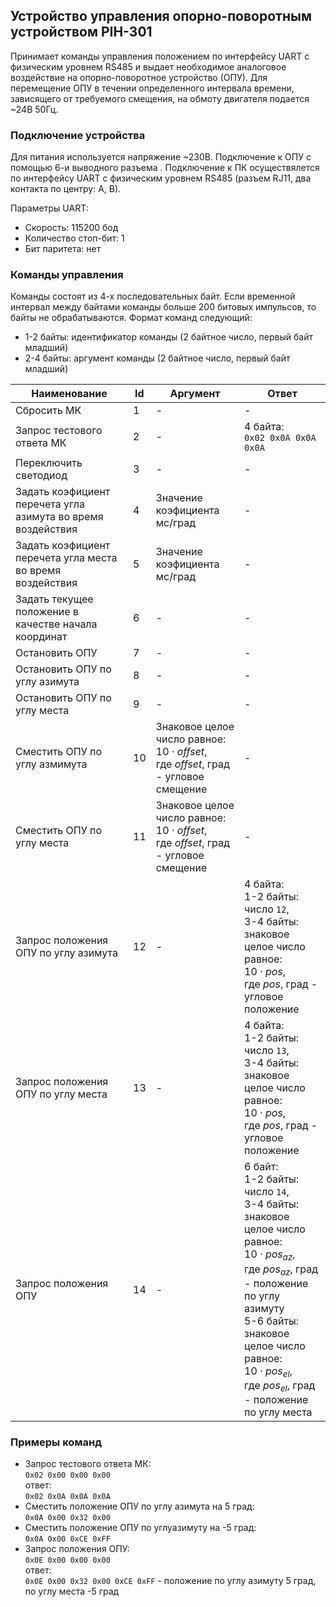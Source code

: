 ## Устройство управления опорно-поворотным устройством PIH-301
Принимает команды управления положением по интерфейсу UART с физическим уровнем RS485 и выдает необходимое аналоговое воздействие на опорно-поворотное устройство (ОПУ). Для перемещение ОПУ в течении определенного интервала времени, зависящего от требуемого смещения, на обмоту двигателя подается ~24В 50Гц.

### Подключение устройства
Для питания используется напряжение ~230В. Подключение к ОПУ с помощью 6-и выводного разъема . Подключение к ПК осуществялется по интерфейсу UART с физическим уровнем RS485 (разъем RJ11, два контакта по центру: A, B).

Параметры UART:
- Скорость: 115200 бод
- Количество стоп-бит: 1
- Бит паритета: нет

### Команды управления
Команды состоят из 4-х последовательных байт. Если временной интервал между байтами команды больше 200 битовых импульсов, то байты не обрабатываются. Формат команд следующий:
- 1-2 байты: идентификатор команды (2 байтное число, первый байт младший)
- 2-4 байты: аргумент команды (2 байтное число, первый байт младший)

| Наименование | Id | Аргумент | Ответ |
| --- | --- | --- | --- |
| Сбросить МК | 1 | - | - |
| Запрос тестового ответа МК | 2 | - | 4 байта:<br>`0x02 0x0A 0x0A 0x0A` |
| Переключить светодиод | 3 | - | - |
| Задать коэфициент перечета угла азимута во время воздействия | 4 | Значение коэфициента мс/град | - |
| Задать коэфициент перечета угла места во время воздействия | 5 | Значение коэфициента мс/град | - |
| Задать текущее положение в качестве начала координат | 6 | - | - |
| Остановить ОПУ | 7 | - | - |
| Остановить ОПУ по углу азимута | 8 | - | - |
| Остановить ОПУ по углу места | 9 | - | - |
| Сместить ОПУ по углу азмимута | 10 | Знаковое целое число равное:<br>$10 \cdot offset$,<br>где *offset*, град - угловое смещение | - |
| Сместить ОПУ по углу места | 11 | Знаковое целое число равное:<br>$10 \cdot offset$,<br>где *offset*, град - угловое смещение | - |
| Запрос положения ОПУ по углу азимута | 12 | - | 4 байта:<br> 1-2 байты: число `12`,<br> 3-4 байты: знаковое целое число равное:<br>$10 \cdot pos$,<br>где *pos*, град - угловое положение |
| Запрос положения ОПУ по углу места | 13 | - | 4 байта:<br> 1-2 байты: число `13`,<br> 3-4 байты: знаковое целое число равное:<br>$10 \cdot pos$,<br>где *pos*, град - угловое положение |
| Запрос положения ОПУ | 14 | - | 6 байт:<br> 1-2 байты: число `14`,<br> 3-4 байты: знаковое целое число равное:<br>$10 \cdot pos_{az}$,<br>где $pos_{az}$, град - положение по углу азимуту<br> 5-6 байты: знаковое целое число равное:<br>$10 \cdot pos_{el}$,<br>где $pos_{el}$, град - положение по углу места |


### Примеры команд
- Запрос тестового ответа МК:<br>`0x02 0x00 0x00 0x00`<br>ответ:<br>`0x02 0x0A 0x0A 0x0A`
- Сместить положение ОПУ по углу азимута на 5 град:<br>`0x0A 0x00 0x32 0x00`
- Сместить положение ОПУ по углуазимуту на -5 град:<br>`0x0A 0x00 0xCE 0xFF`
- Запрос положения ОПУ:<br>`0x0E 0x00 0x00 0x00`<br>ответ:<br>`0x0E 0x00 0x32 0x00 0xCE 0xFF` - положение по углу азимуту 5 град, по углу места -5 град